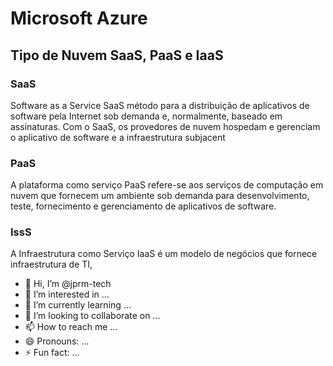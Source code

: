 # Microsoft Azure

## Tipo de Nuvem SaaS, PaaS e IaaS

### SaaS
  Software as a Service SaaS método para a distribuição de aplicativos de software pela Internet sob demanda e, normalmente, baseado em assinaturas. Com o SaaS, os provedores de nuvem hospedam e gerenciam o aplicativo de software e a infraestrutura subjacent

### PaaS
  A plataforma como serviço PaaS refere-se aos serviços de computação em nuvem que fornecem um ambiente sob demanda para desenvolvimento, teste, fornecimento e gerenciamento de aplicativos de software.

### IssS
  A Infraestrutura como Serviço IaaS é um modelo de negócios que fornece infraestrutura de TI,


- 👋 Hi, I’m @jprm-tech
- 👀 I’m interested in ...
- 🌱 I’m currently learning ...
- 💞️ I’m looking to collaborate on ...
- 📫 How to reach me ...
- 😄 Pronouns: ...
- ⚡ Fun fact: ...
